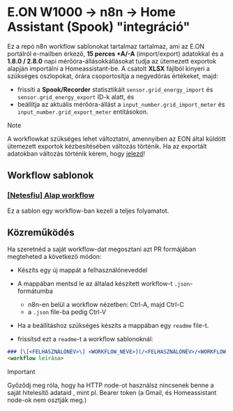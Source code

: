 # E.ON W1000 → n8n → Home Assistant (Spook) "integráció"

Ez a repó n8n workflow sablonokat tartalmaz tartalmaz, ami az E.ON portálról e-mailben érkező, **15 perces +A/-A** (import/export) adatokkal és a **1.8.0 / 2.8.0** napi mérőóra-állásokkállásokat tudja az ütemezett exportok alapján importálni a Homeassistant-be.
A csatolt **XLSX** fájlból kinyeri a szükséges oszlopokat, órára csoportosítja a negyedórás értékeket, majd:

* frissíti a **Spook/Recorder** statisztikáit `sensor.grid_energy_import` és `sensor.grid_energy_export` ID-k alatt, és
* beállítja az aktuális mérőóra-állást a `input_number.grid_import_meter` és `input_number.grid_export_meter` entitásokon.

> [!NOTE]
> A workflowkat szükséges lehet változtatni, amennyiben az EON által küldött ütemezett exportok kézbesítésében változás történik. Ha az exportált adatokban változás történik kérem, hogy [jelezd](https://github.com/Netesfiu/EON-W1000-n8n/issues/new)!

## Workflow sablonok
### [\[Netesfiu\] Alap workflow](/netesfiu/HA-W1000-workflow.json)
Ez a sablon egy workflow-ban kezeli a teljes folyamatot.

## Közreműködés
Ha szeretnéd a saját workflow-dat megosztani azt PR formájában megteheted a következő módon:
* Készíts egy új mappát a felhasználóneveddel
* A mappában mentsd le az általad készített workflow-t `.json`-formátumba
  * n8n-en belül a workflow nézetben: Ctrl-A, majd Ctrl-C
  * a `.json` file-ba pedig Ctrl-V
* Ha a beállításhoz szükséges készíts a mappában egy `readme` file-t.

* frissítsd ezt a `readme`-t a workflow sablonoknál:

```markdown
### [\[<FELHASZNÁLÓNÉV>\] <WORKFLOW_NEVE>](/<FELHASZNÁLÓNÉV>/<WORKFLOW NEVE>.json)
<workflow leírása>
```

> [!IMPORTANT]
> Győződj meg róla, hogy ha HTTP node-ot használsz nincsenek benne a saját hitelesítő adataid , mint pl. Bearer token (a Gmail, és Homeassistant node-ok nem osztják meg.)
